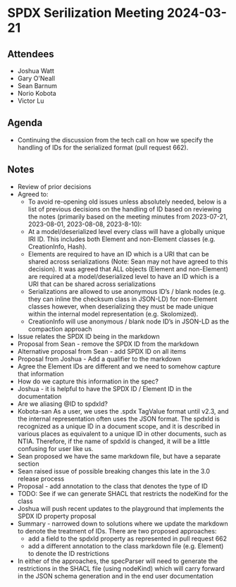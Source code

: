 # SPDX Serilization Meeting 2024-03-21

## Attendees
- Joshua Watt
- Gary O'Neall
- Sean Barnum
- Norio Kobota
- Victor Lu

## Agenda
- Continuing the discussion from the tech call on how we specify the handling of IDs for the serialized format (pull request 662).

## Notes
- Review of prior decisions
- Agreed to:
    - To avoid re-opening old issues unless absolutely needed, below is a list of previous decisions on the handling of ID based on reviewing the notes (primarily based on the meeting minutes from 2023-07-21, 2023-08-01, 2023-08-08, 2023-8-10):
  - At a model/deserialized level every class will have a globally unique IRI  ID.  This includes both Element and non-Element classes (e.g. CreationInfo, Hash).
  - Elements are required to have an ID which is a URI that can be shared across serializations (Note: Sean may not have agreed to this decision). It was agreed that ALL objects (Element and non-Element) are required at a model/deserialized level to have an ID which is a URI that can be shared across serializations
  - Serializations are allowed to use anonymous ID’s / blank nodes (e.g. they can inline the checksum class in JSON-LD) for non-Element classes however, when deserializing they must be made unique within the internal model representation (e.g. Skolomized).
  - CreationInfo will use anonymous / blank node ID’s in JSON-LD as the compaction approach
- Issue relates the SPDX ID being in the markdown
- Proposal from Sean - remove the SPDX ID from the markdown
- Alternative proposal from Sean - add SPDX ID on all items
- Proposal from Joshua - Add a qualifier to the markdown
- Agree the Element IDs are different and we need to somehow capture that information
- How do we capture this information in the spec?
- Joshua - it is helpful to have the SPDX ID / Element ID in the documentation
- Are we aliasing @ID to spdxId?
- Kobota-san As a user, we uses the .spdx TagValue format until v2.3, and the internal representation often uses the JSON format.  The spdxId is recognized as a unique ID in a document scope, and it is described in various places as equivalent to a unique ID in other documents, such as NTIA. Therefore, if the name of spdxId is changed, it will be a little confusing for user like us. 
- Sean proposed we have the same markdown file, but have a separate section
- Sean raised issue of possible breaking changes this late in the 3.0 release process
- Proposal - add annotation to the class that denotes the type of ID
- TODO: See if we can generate SHACL that restricts the nodeKind for the class
- Joshua will push recent updates to the playground that implements the SPDX ID property proposal
- Summary - narrowed down to solutions where we update the markdown to denote the treatment of IDs.  There are two proposed approaches:
    -  add a field to the spdxId property as represented in pull request 662
    - add a different annotation to the class markdown file (e.g. Element) to denote the ID restrictions
- In either of the approaches, the specParser will need to generate the restrictions in the SHACL file (using nodeKind) which will carry forward in the JSON schema generation and in the end user documentation
